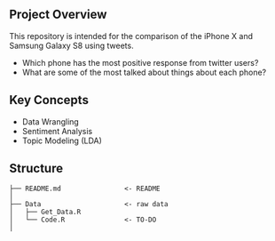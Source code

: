 ## Project Overview

This repository is intended for the comparison of the iPhone X and Samsung Galaxy S8 using tweets.

- Which phone has the most positive response from twitter users?
- What are some of the most talked about things about each phone?

## Key Concepts

- Data Wrangling
- Sentiment Analysis
- Topic Modeling (LDA)

## Structure
```
├── README.md                <- README
│
├── Data                     <- raw data 
│   ├── Get_Data.R      
│   └── Code.R               <- TO-DO
│
```
